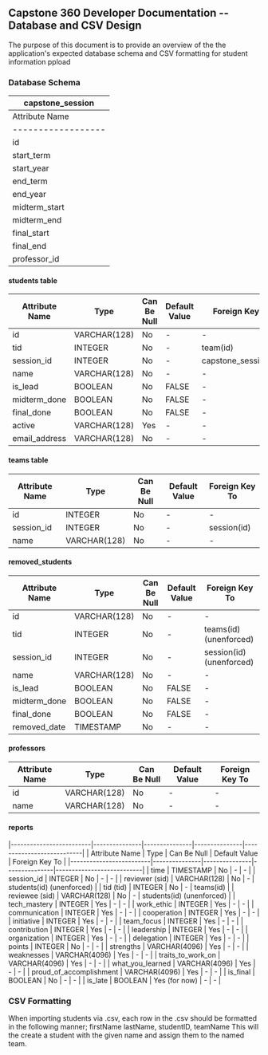 
## Capstone 360 Developer Documentation -- Database and CSV Design

The purpose of this document is to provide an overview of the the application's expected database schema and CSV formatting for student information ppload


### Database Schema

|                                 capstone_session                               |
|--------------------------------------------------------------------------------|
| Attribute Name   | Type         | Can Be Null | Default Value | Foreign Key To |
|------------------|--------------|-------------|---------------|----------------|
| id               | INTEGER      | No          | -             | -              |
| start_term       | VARCHAR(10)  | No          | -             | -              |
| start_year       | INTEGER      | No          | -             | -              |
| end_term         | VARCHAR(10)  | No          | -             | -              |
| end_year         | INTEGER      | No          | -             | -              |
| midterm_start    | TIMESTAMP    | Yes         | -             | -              |
| midterm_end      | TIMESTAMP    | Yes         | -             | -              |
| final_start      | TIMESTAMP    | Yes         | -             | -              |
| final_end        | TIMESTAMP    | Yes         | -             | -              |
| professor_id     | VARCHAR(128) | No          | -             | professors(id) |

#### students table
| Attribute Name | Type         | Can Be Null | Default Value | Foreign Key To       |
|----------------|--------------|-------------|---------------|----------------------|
| id             | VARCHAR(128) | No          | -             | -                    |
| tid            | INTEGER      | No          | -             | team(id)             |
| session_id     | INTEGER      | No          | -             | capstone_session(id) |
| name           | VARCHAR(128) | No          | -             | -                    |
| is_lead        | BOOLEAN      | No          | FALSE         | -                    |
| midterm_done   | BOOLEAN      | No          | FALSE         | -                    |
| final_done     | BOOLEAN      | No          | FALSE         | -                    |
| active         | VARCHAR(128) | Yes         | -             | -                    |
| email_address  | VARCHAR(128) | No          | -             | -                    |

#### teams table
| Attribute Name | Type         | Can Be Null | Default Value | Foreign Key To |
|----------------|--------------|-------------|---------------|----------------|
| id             | INTEGER      | No          | -             | -              |
| session_id     | INTEGER      | No          | -             | session(id)    |
| name           | VARCHAR(128) | No          | -             | -              |

#### removed_students
| Attribute Name   | Type         | Can Be Null | Default Value | Foreign Key To           |
|------------------|--------------|-------------|---------------|--------------------------|
| id               | VARCHAR(128) | No          | -             | -                        |
| tid              | INTEGER      | No          | -             | teams(id) (unenforced)   |
| session_id       | INTEGER      | No          | -             | session(id) (unenforced) |
| name             | VARCHAR(128) | No          | -             | -                        |
| is_lead          | BOOLEAN      | No          | FALSE         | -                        |
| midterm_done     | BOOLEAN      | No          | FALSE         | -                        |
| final_done       | BOOLEAN      | No          | FALSE         | -                        |
| removed_date     | TIMESTAMP    | No          | -             | -                        |

#### professors
| Attribute Name | Type         | Can Be Null | Default Value | Foreign Key To |
|----------------|--------------|-------------|---------------|----------------|
| id             | VARCHAR(128) | No          | -             | -              |
| name           | VARCHAR(128) | No          | -             | -              |

#### reports
|-------------------------|---------------|---------------|---------------|---------------------------|
| Attribute Name          | Type          | Can Be Null   | Default Value | Foreign Key To            |
|-------------------------|---------------|---------------|---------------|---------------------------|
| time                    | TIMESTAMP     | No            | -             | -                         |
| session_id              | INTEGER       | No            | -             | -                         |
| reviewer (sid)          | VARCHAR(128)  | No            | -             | students(id) (unenforced) |
| tid (tid)               | INTEGER       | No            | -             | teams(id)                 |
| reviewee (sid)          | VARCHAR(128)  | No            | -             | students(id) (unenforced) |
| tech_mastery            | INTEGER       | Yes           | -             | -                         |
| work_ethic              | INTEGER       | Yes           | -             | -                         |
| communication           | INTEGER       | Yes           | -             | -                         |
| cooperation             | INTEGER       | Yes           | -             | -                         |
| initiative              | INTEGER       | Yes           | -             | -                         |
| team_focus              | INTEGER       | Yes           | -             | -                         |
| contribution            | INTEGER       | Yes           | -             | -                         |
| leadership              | INTEGER       | Yes           | -             | -                         |
| organization            | INTEGER       | Yes           | -             | -                         |
| delegation              | INTEGER       | Yes           | -             | -                         |
| points                  | INTEGER       | No            | -             | -                         |
| strengths               | VARCHAR(4096) | Yes           | -             | -                         |
| weaknesses              | VARCHAR(4096) | Yes           | -             | -                         |
| traits_to_work_on       | VARCHAR(4096) | Yes           | -             | -                         |
| what_you_learned        | VARCHAR(4096) | Yes           | -             | -                         |
| proud_of_accomplishment | VARCHAR(4096) | Yes           | -             | -                         |
| is_final                | BOOLEAN       | No            | -             | -                         |
| is_late                 | BOOLEAN       | Yes (for now) | -             | -                         |

### CSV Formatting
When importing students via .csv, each row in the .csv should be formatted in the following manner;
firstName lastName, studentID, teamName
This will the create a student with the given name and assign them to the named team.

